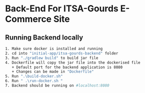 # Back-End For ITSA-Gourds E-Commerce Site

## Running Backend locally
``` bash
1. Make sure docker is installed and running
2. cd into "initial-app/itsa-gourds-backend" folder
3. Run "./gradlew build" to build jar file
4. Dockerfile will copy the jar file into the dockerised file
   + Default port for the backend application is 8080
   + Changes can be made in "Dockerfile"
5. Run ".\build-docker.sh"
6. Run " .\run-docker.sh "
7. Backend should be running on #localhost:8080

```